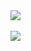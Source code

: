  <div>
  <a href="https://github.com/Foca1">
  <img align="center"
       src="https://readme-stats.clckblog.space/api?username=Foca1&show_icons=true&theme=midnight-purple&hide_border=True&include_all_commits=true&count_private=true">
   <br>
   <br/>
  <img align="center" src="https://readme-stats.clckblog.space/api/top-langs/?username=Foca1&theme=midnight-purple&hide-borders=True&layout=compact"/>
</div>

